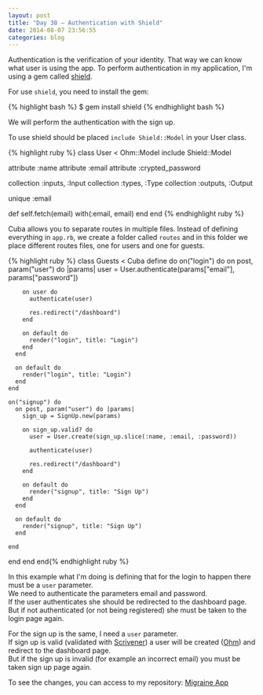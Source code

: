 ```yaml
---
layout: post
title: "Day 38 – Authentication with Shield"
date: 2014-08-07 23:56:55
categories: blog
---
```


Authentication is the verification of your identity. That way we can know what user is using the app.
To perform authentication in my application, I'm using a gem called [shield][1].

[1]: https://github.com/cyx/shield

For use `shield`, you need to install the gem:

{% highlight bash %}
$ gem install shield
{% endhighlight bash %}

We will perform the authentication with the sign up.

To use shield should be placed `include Shield::Model` in your User class.

{% highlight ruby %}
class User < Ohm::Model
  include Shield::Model

  attribute :name
  attribute :email
  attribute :crypted_password

  collection :inputs,  :Input
  collection :types,   :Type
  collection :outputs, :Output

  unique :email

  def self.fetch(email)
    with(:email, email)
  end
end
{% endhighlight ruby %}

Cuba allows you to separate routes in multiple files.
Instead of defining everything in `app.rb`, we create a folder called `routes` and
in this folder we place different routes files, one for users and one for guests.

{% highlight ruby %}
class Guests < Cuba
  define do
    on("login") do
      on post, param("user") do |params|
        user = User.authenticate(params["email"],  params["password"])

        on user do
          authenticate(user)

          res.redirect("/dashboard")
        end

        on default do
          render("login", title: "Login")
        end
      end

      on default do
        render("login", title: "Login")
      end
    end

    on("signup") do
      on post, param("user") do |params|
        sign_up = SignUp.new(params)

        on sign_up.valid? do
          user = User.create(sign_up.slice(:name, :email, :password))

          authenticate(user)

          res.redirect("/dashboard")
        end

        on default do
          render("signup", title: "Sign Up")
        end
      end

      on default do
        render("signup", title: "Sign Up")
      end

    end

  end
end
end{% endhighlight ruby %}

In this example what I'm doing is defining that for the login to happen there must be a `user` parameter.  
We need to authenticate the parameters email and password.  
If the user authenticates she should be redirected to the dashboard page.  
But if not authenticated (or not being registered) she must be taken to the login page again.

For the sign up is the same, I need a `user` parameter.  
If sign up is valid (validated with [Scrivener][2]) a user will be created ([Ohm][3]) and redirect to the dashboard page.  
But if the sign up is invalid (for example an incorrect email) you must be taken sign up page again.

[2]: https://github.com/soveran/scrivener
[3]: https://github.com/soveran/ohm

To see the changes, you can access to my repository:
<a href="https://github.com/migraine-io/migraine-app">Migraine App</a>
